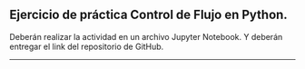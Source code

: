 ## Ejercicio de práctica Control de Flujo en Python.
Deberán realizar la actividad en un archivo Jupyter Notebook. Y deberán entregar el link del repositorio de GitHub.
***
